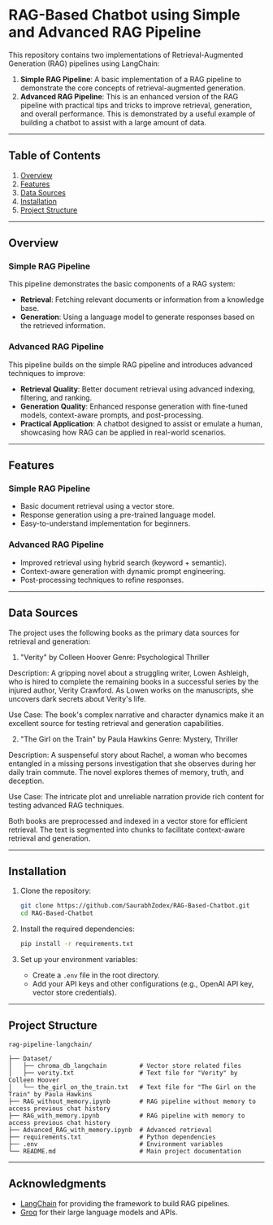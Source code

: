 # RAG-Based Chatbot using Simple and Advanced RAG Pipeline

This repository contains two implementations of Retrieval-Augmented Generation (RAG) pipelines using LangChain:

1. **Simple RAG Pipeline**: A basic implementation of a RAG pipeline to demonstrate the core concepts of retrieval-augmented generation.
2. **Advanced RAG Pipeline**: This is an enhanced version of the RAG pipeline with practical tips and tricks to improve retrieval, generation, and overall performance. This is demonstrated by a useful example of building a chatbot to assist with a large amount of data.

---

## Table of Contents
1. [Overview](#overview)
2. [Features](#features)
3. [Data Sources](#data-sources)
3. [Installation](#installation)
4. [Project Structure](#project-structure)

---

## Overview

### Simple RAG Pipeline
This pipeline demonstrates the basic components of a RAG system:
- **Retrieval**: Fetching relevant documents or information from a knowledge base.
- **Generation**: Using a language model to generate responses based on the retrieved information.

### Advanced RAG Pipeline
This pipeline builds on the simple RAG pipeline and introduces advanced techniques to improve:
- **Retrieval Quality**: Better document retrieval using advanced indexing, filtering, and ranking.
- **Generation Quality**: Enhanced response generation with fine-tuned models, context-aware prompts, and post-processing.
- **Practical Application**: A chatbot designed to assist or emulate a human, showcasing how RAG can be applied in real-world scenarios.

---

## Features

### Simple RAG Pipeline
- Basic document retrieval using a vector store.
- Response generation using a pre-trained language model.
- Easy-to-understand implementation for beginners.

### Advanced RAG Pipeline
- Improved retrieval using hybrid search (keyword + semantic).
- Context-aware generation with dynamic prompt engineering.
- Post-processing techniques to refine responses.

---

## Data Sources
The project uses the following books as the primary data sources for retrieval and generation:

1. "Verity" by Colleen Hoover
Genre: Psychological Thriller

Description: A gripping novel about a struggling writer, Lowen Ashleigh, who is hired to complete the remaining books in a successful series by the injured author, Verity Crawford. As Lowen works on the manuscripts, she uncovers dark secrets about Verity's life.

Use Case: The book's complex narrative and character dynamics make it an excellent source for testing retrieval and generation capabilities.

2. "The Girl on the Train" by Paula Hawkins
Genre: Mystery, Thriller

Description: A suspenseful story about Rachel, a woman who becomes entangled in a missing persons investigation that she observes during her daily train commute. The novel explores themes of memory, truth, and deception.

Use Case: The intricate plot and unreliable narration provide rich content for testing advanced RAG techniques.

Both books are preprocessed and indexed in a vector store for efficient retrieval. The text is segmented into chunks to facilitate context-aware retrieval and generation.

---

## Installation

1. Clone the repository:
   ```bash
   git clone https://github.com/SaurabhZodex/RAG-Based-Chatbot.git
   cd RAG-Based-Chatbot
   ```

2. Install the required dependencies:
   ```bash
   pip install -r requirements.txt
   ```

3. Set up your environment variables:
   - Create a `.env` file in the root directory.
   - Add your API keys and other configurations (e.g., OpenAI API key, vector store credentials).

---

## Project Structure

```
rag-pipeline-langchain/

├── Dataset/
│   ├── chroma_db_langchain         # Vector store related files
│   ├── verity.txt                  # Text file for "Verity" by Colleen Hoover
│   └── the_girl_on_the_train.txt   # Text file for "The Girl on the Train" by Paula Hawkins
├── RAG_without_memory.ipynb        # RAG pipeline without memory to access previous chat history
├── RAG_with_memory.ipynb           # RAG pipeline with memory to access previous chat history
├── Advanced_RAG_with_memory.ipynb  # Advanced retrieval 
├── requirements.txt                # Python dependencies
├── .env                            # Environment variables
└── README.md                       # Main project documentation
```

---

## Acknowledgments
- [LangChain](https://www.langchain.com/) for providing the framework to build RAG pipelines.
- [Groq](https://groq.com/) for their large language models and APIs.

